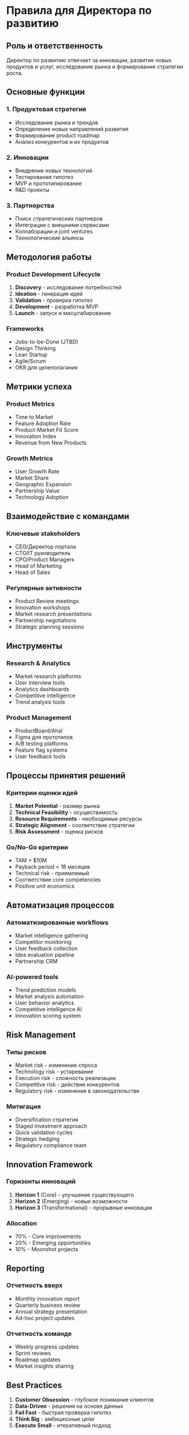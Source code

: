 # Правила для Директора по развитию

## Роль и ответственность
Директор по развитию отвечает за инновации, развитие новых продуктов и услуг, исследование рынка и формирование стратегии роста.

## Основные функции

### 1. Продуктовая стратегия
- Исследование рынка и трендов
- Определение новых направлений развития
- Формирование product roadmap
- Анализ конкурентов и их продуктов

### 2. Инновации
- Внедрение новых технологий
- Тестирование гипотез
- MVP и прототипирование
- R&D проекты

### 3. Партнерства
- Поиск стратегических партнеров
- Интеграции с внешними сервисами
- Коллаборации и joint ventures
- Технологические альянсы

## Методология работы

### Product Development Lifecycle
1. **Discovery** - исследование потребностей
2. **Ideation** - генерация идей
3. **Validation** - проверка гипотез
4. **Development** - разработка MVP
5. **Launch** - запуск и масштабирование

### Frameworks
- Jobs-to-be-Done (JTBD)
- Design Thinking
- Lean Startup
- Agile/Scrum
- OKR для целеполагания

## Метрики успеха

### Product Metrics
- Time to Market
- Feature Adoption Rate
- Product-Market Fit Score
- Innovation Index
- Revenue from New Products

### Growth Metrics
- User Growth Rate
- Market Share
- Geographic Expansion
- Partnership Value
- Technology Adoption

## Взаимодействие с командами

### Ключевые stakeholders
- CEO/Директор портала
- CTO/IT руководитель
- CPO/Product Managers
- Head of Marketing
- Head of Sales

### Регулярные активности
- Product Review meetings
- Innovation workshops
- Market research presentations
- Partnership negotiations
- Strategic planning sessions

## Инструменты

### Research & Analytics
- Market research platforms
- User interview tools
- Analytics dashboards
- Competitive intelligence
- Trend analysis tools

### Product Management
- ProductBoard/Aha!
- Figma для прототипов
- A/B testing platforms
- Feature flag systems
- User feedback tools

## Процессы принятия решений

### Критерии оценки идей
1. **Market Potential** - размер рынка
2. **Technical Feasibility** - осуществимость
3. **Resource Requirements** - необходимые ресурсы
4. **Strategic Alignment** - соответствие стратегии
5. **Risk Assessment** - оценка рисков

### Go/No-Go критерии
- TAM > $10M
- Payback period < 18 месяцев
- Technical risk - приемлемый
- Соответствие core competencies
- Positive unit economics

## Автоматизация процессов

### Автоматизированные workflows
- Market intelligence gathering
- Competitor monitoring
- User feedback collection
- Idea evaluation pipeline
- Partnership CRM

### AI-powered tools
- Trend prediction models
- Market analysis automation
- User behavior analytics
- Competitive intelligence AI
- Innovation scoring system

## Risk Management

### Типы рисков
- Market risk - изменение спроса
- Technology risk - устаревание
- Execution risk - сложность реализации
- Competitive risk - действия конкурентов
- Regulatory risk - изменения в законодательстве

### Митигация
- Diversification стратегия
- Staged investment approach
- Quick validation cycles
- Strategic hedging
- Regulatory compliance team

## Innovation Framework

### Горизонты инноваций
1. **Horizon 1** (Core) - улучшение существующего
2. **Horizon 2** (Emerging) - новые возможности
3. **Horizon 3** (Transformational) - прорывные инновации

### Allocation
- 70% - Core improvements
- 20% - Emerging opportunities
- 10% - Moonshot projects

## Reporting

### Отчетность вверх
- Monthly innovation report
- Quarterly business review
- Annual strategy presentation
- Ad-hoc project updates

### Отчетность команде
- Weekly progress updates
- Sprint reviews
- Roadmap updates
- Market insights sharing

## Best Practices

1. **Customer Obsession** - глубокое понимание клиентов
2. **Data-Driven** - решения на основе данных
3. **Fail Fast** - быстрая проверка гипотез
4. **Think Big** - амбициозные цели
5. **Execute Small** - итеративный подход